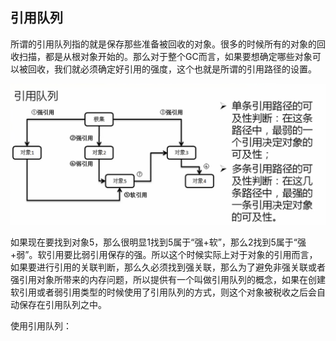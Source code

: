 ## 引用队列

所谓的引用队列指的就是保存那些准备被回收的对象。很多的时候所有的对象的回收扫描，都是从根对象开始的。那么对于整个GC而言，如果要想确定哪些对象可以被回收，我们就必须确定好引用的强度，这个也就是所谓的引用路径的设置。

![](/assets/3781517409661_.pic_hd.jpg)

如果现在要找到对象5，那么很明显1找到5属于“强+软”，那么2找到5属于“强+弱”。软引用要比弱引用保存的强。所以这个时候实际上对于对象的引用而言，如果要进行引用的关联判断，那么久必须找到强关联，那么为了避免非强关联或者强引用对象所带来的内存问题，所以提供有一个叫做引用队列的概念，如果在创建软引用或者弱引用类型的时候使用了引用队列的方式，则这个对象被税收之后会自动保存在引用队列之中。

使用引用队列：

